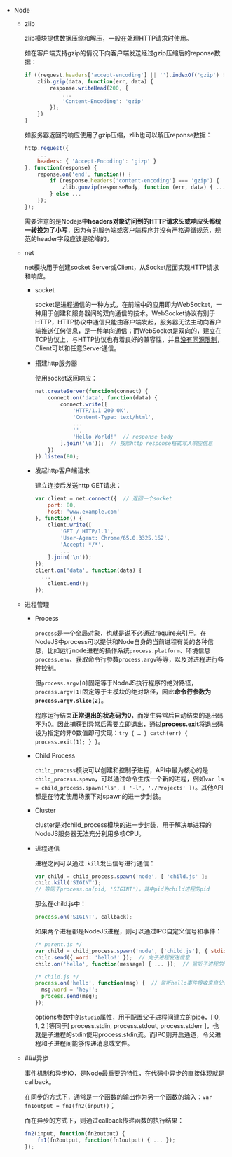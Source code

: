 - Node

  + zlib

    zlib模块提供数据压缩和解压，一般在处理HTTP请求时使用。

    如在客户端支持gzip的情况下向客户端发送经过gzip压缩后的reponse数据：

    ```js
    if ((request.headers['accept-encoding'] || '').indexOf('gzip') !== -1) {
        zlib.gzip(data, function(err, data) {
            response.writeHead(200, {
                ...
                'Content-Encoding': 'gzip'
            });
        })
    }
    ```

    如服务器返回的响应使用了gzip压缩，zlib也可以解压reponse数据：

    ```js
    http.request({
        ...
        headers: { 'Accept-Encoding': 'gizp' }
    }, function(response) {
        reponse.on('end', function() {
            if (response.headers['content-encoding'] === 'gzip') {
                zlib.gunzip(responseBody, function (err, data) { ... }
            } else ...
        });
    });
    ```

    需要注意的是Nodejs中**headers对象访问到的HTTP请求头或响应头都统一转换为了小写**，因为有的服务端或客户端程序并没有严格遵循规范，规范的header字段应该是驼峰的。

  + net

    net模块用于创建socket Server或Client，从Socket层面实现HTTP请求和响应。

    + socket

      socket是进程通信的一种方式，在前端中的应用即为WebSocket，一种用于创建和服务器间的双向通信的技术。WebSocket协议有别于HTTP，HTTP协议中通信只能由客户端发起，服务器无法主动向客户端推送任何信息，是一种单向通信；而WebSocket是双向的，建立在TCP协议上，与HTTP协议也有着良好的兼容性，并且<u>没有同源限制</u>，Client可以和任意Server通信。

    + 搭建http服务器

      使用socket返回响应：

      ```js
      net.createServer(function(connect) {
          connect.on('data', function(data) {
              connect.write([
                  'HTTP/1.1 200 OK',
                  'Content-Type: text/html',
                  ...
                  '',
                  'Hello World!'  // response body
              ].join('\n'));  // 按照http response格式写入响应信息
          })
      }).listen(80);
      ```

    + 发起http客户端请求

      建立连接后发送http GET请求：

      ```js
      var client = net.connect({  // 返回一个socket
          port: 80,
          host: 'www.example.com'
      }, function() {
          client.write([
              'GET / HTTP/1.1',
              'User-Agent: Chrome/65.0.3325.162',
              'Accept: */*',
              ...
          ].join('\n'));
      });
      client.on('data', function(data) {
      	...
          client.end();
      });
      ```

  + 进程管理

    + Process

      `process`是一个全局对象，也就是说不必通过require来引用。在NodeJS中process可以提供和Node自身的当前进程有关的各种信息，比如运行node进程的操作系统`process.platform`、环境信息`process.env`、获取命令行参数`process.argv`等等，以及对进程进行各种控制。

      但`process.argv[0]`固定等于NodeJS执行程序的绝对路径，`process.argv[1]`固定等于主模块的绝对路径，因此**命令行参数为`process.argv.slice(2)`**。

      程序运行结束**正常退出的状态码为0**，而发生异常后自动结束的退出码不为0。因此捕获到异常后需要立即退出，通过**process.exit**将退出码设为指定的非0数值即可实现：`try { … } catch(err) { process.exit(1); } }`。

    + Child Process

      `child_process`模块可以创建和控制子进程，API中最为核心的是`child_process.spawn`，可以通过命令生成一个新的进程，例如`var ls = child_process.spawn('ls', [ '-l', './Projects' ])`。其他API都是在特定使用场景下对spawn的进一步封装。

    + Cluster

      cluster是对child_process模块的进一步封装，用于解决单进程的NodeJS服务器无法充分利用多核CPU。

    + 进程通信

      进程之间可以通过`.kill`发出信号进行通信：

      ```js
      var child = child_process.spawn('node', [ 'child.js' ];
      child.kill('SIGINT');
      // 等同于process.on(pid, 'SIGINT')，其中pid为child进程的pid
      ```

      那么在child.js中：

      ```js
      process.on('SIGINT', callback);
      ```

      如果两个进程都是NodeJS进程，则可以通过IPC自定义信号和事件：

      ```js
      /* parent.js */
      var child = child_process.spawn('node', ['child.js'], { stdio: [ 0, 1, 2, 'ipc' ] });
      child.send({ word: 'hello!' });  // 向子进程发送信息
      child.on('hello', function(message) { ... });  // 监听子进程的hello事件接收传来的信息

      /* child.js */
      process.on('hello', function(msg) {  // 监听hello事件接收来自父进程的信息
        msg.word = 'hey!';
        process.send(msg);
      });
      ```

      options参数中的`studio`属性，用于配置父子进程间建立的pipe，[ 0, 1, 2 ]等同于[ process.stdin, process.stdout, process.stderr ]，也就是子进程的stdin使用process.stdin流。而IPC则开启通道，令父进程和子进程间能够传递消息或文件。

  + ###异步

    事件机制和异步IO，是Node最重要的特性，在代码中异步的直接体现就是callback。

    在同步的方式下，通常是一个函数的输出作为另一个函数的输入：`var fn1output = fn1(fn2(input))`；

    而在异步的方式下，则通过callback传递函数的执行结果：

    ```js
    fn2(input, function(fn2output) {
        fn1(fn2output, function(fn1output) { ... });
    });
    ```

    ​